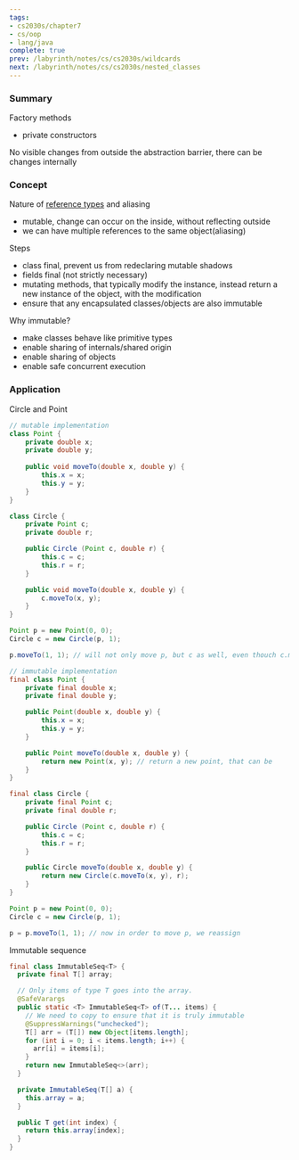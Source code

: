 ```yaml
---
tags:
- cs2030s/chapter7
- cs/oop
- lang/java
complete: true
prev: /labyrinth/notes/cs/cs2030s/wildcards
next: /labyrinth/notes/cs/cs2030s/nested_classes
---
```

   
### Summary
Factory methods
- private constructors

No visible changes from outside the abstraction barrier, there can be changes internally
### Concept
Nature of [reference types](/labyrinth/notes/cs/cs2030s/types#^e9a435) and aliasing
- mutable, change can occur on the inside, without reflecting outside
- we can have multiple references to the same object(aliasing)

Steps
- class final, prevent us from redeclaring mutable shadows
- fields final (not strictly necessary)
- mutating methods, that typically modify the instance, instead return a new instance of the object, with the modification
- ensure that any encapsulated classes/objects are also immutable

Why immutable?
- make classes behave like primitive types
- enable sharing of internals/shared origin
- enable sharing of objects
- enable safe concurrent execution
### Application
Circle and Point
```java
// mutable implementation
class Point {
	private double x;
	private double y;
    
	public void moveTo(double x, double y) {
	    this.x = x;
	    this.y = y;
	}
}

class Circle {
	private Point c;
	private double r;

	public Circle (Point c, double r) {
	    this.c = c;
	    this.r = r;
	}

	public void moveTo(double x, double y) {
	    c.moveTo(x, y);
	}
}

Point p = new Point(0, 0);
Circle c = new Circle(p, 1);

p.moveTo(1, 1); // will not only move p, but c as well, even thouch c.moveTo() is not called

// immutable implementation
final class Point {
	private final double x;
	private final double y;

	public Point(double x, double y) {
	    this.x = x;
	    this.y = y;
	}

	public Point moveTo(double x, double y) {
	    return new Point(x, y); // return a new point, that can be 
	}
}

final class Circle {
	private final Point c;
	private final double r;

	public Circle (Point c, double r) {
	    this.c = c;
	    this.r = r;
	}

	public Circle moveTo(double x, double y) {
	    return new Circle(c.moveTo(x, y), r);
	}
}

Point p = new Point(0, 0);
Circle c = new Circle(p, 1);

p = p.moveTo(1, 1); // now in order to move p, we reassign
```

Immutable sequence
```java
final class ImmutableSeq<T> {
  private final T[] array;

  // Only items of type T goes into the array.
  @SafeVarargs
  public static <T> ImmutableSeq<T> of(T... items) {
    // We need to copy to ensure that it is truly immutable
    @SuppressWarnings("unchecked");
    T[] arr = (T[]) new Object[items.length];
    for (int i = 0; i < items.length; i++) {
      arr[i] = items[i];
    }
    return new ImmutableSeq<>(arr);
  }

  private ImmutableSeq(T[] a) {
    this.array = a;
  }

  public T get(int index) {
    return this.array[index];
  }
}
```